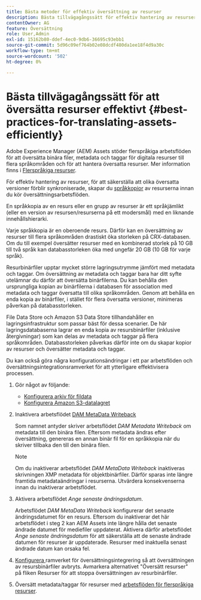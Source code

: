 ```yaml
---
title: Bästa metoder för effektiv översättning av resurser
description: Bästa tillvägagångssätt för effektiv hantering av resurser för att synkronisera olika översatta versioner och effektivisera översättningsarbetsflöden.
contentOwner: AG
feature: Översättning
role: User,Admin
exl-id: 15162b80-ddef-4ec0-9db6-36695c93ebb1
source-git-commit: 5d96c09ef764b02e08dcdf480da1ee18f4d9a30c
workflow-type: tm+mt
source-wordcount: '502'
ht-degree: 0%

---
```


# Bästa tillvägagångssätt för att översätta resurser effektivt {#best-practices-for-translating-assets-efficiently}

Adobe Experience Manager (AEM) Assets stöder flerspråkiga arbetsflöden för att översätta binära filer, metadata och taggar för digitala resurser till flera språkområden och för att hantera översatta resurser. Mer information finns i [Flerspråkiga resurser](multilingual-assets.md).

För effektiv hantering av resurser, för att säkerställa att olika översatta versioner förblir synkroniserade, skapar du [språkkopior](preparing-assets-for-translation.md) av resurserna innan du kör översättningsarbetsflöden.

En språkkopia av en resurs eller en grupp av resurser är ett språkjämlikt (eller en version av resursen/resurserna på ett modersmål) med en liknande innehållshierarki.

Varje språkkopia är en oberoende resurs. Därför kan en översättning av resurser till flera språkområden drastiskt öka storleken på CRX-databasen. Om du till exempel översätter resurser med en kombinerad storlek på 10 GB till två språk kan databasstorleken öka med ungefär 20 GB (10 GB för varje språk).

Resurbinärfiler upptar mycket större lagringsutrymme jämfört med metadata och taggar. Om översättning av metadata och taggar bara har ditt syfte utelämnar du därför att översätta binärfilerna. Du kan behålla den ursprungliga kopian av binärfilerna i databasen för association med metadata och taggar översatta till olika språkområden. Genom att behålla en enda kopia av binärfiler, i stället för flera översatta versioner, minimeras påverkan på databasstorleken.

File Data Store och Amazon S3 Data Store tillhandahåller en lagringsinfrastruktur som passar bäst för dessa scenarier. De här lagringsdatabaserna lagrar en enda kopia av resursbinärfiler (inklusive återgivningar) som kan delas av metadata och taggar på flera språkområden. Databasstorleken påverkas därför inte om du skapar kopior av resurser och översätter metadata och taggar.

Du kan också göra några konfigurationsändringar i ett par arbetsflöden och översättningsintegrationsramverket för att ytterligare effektivisera processen.

1. Gör något av följande:

   * [Konfigurera arkiv för fildata](/help/sites-deploying/data-store-config.md)
   * [Konfigurera Amazon S3-datalagret](/help/sites-deploying/data-store-config.md)

1. Inaktivera arbetsflödet [DAM MetaData Writeback](/help/sites-administering/workflow-offloader.md#disable-offloading)

   Som namnet antyder skriver arbetsflödet *DAM Metadata Writeback* om metadata till den binära filen. Eftersom metadata ändras efter översättning, genereras en annan binär fil för en språkkopia när du skriver tillbaka den till den binära filen.

   >[!NOTE]
   >
   >Om du inaktiverar arbetsflödet *DAM MetaData Writeback* inaktiveras skrivningen XMP metadata för objektbinärfiler. Därför sparas inte längre framtida metadataändringar i resurserna. Utvärdera konsekvenserna innan du inaktiverar arbetsflödet.

1. Aktivera arbetsflödet *Ange senaste ändringsdatum*.

   Arbetsflödet *DAM MetaData Writeback* konfigurerar det senaste ändringsdatumet för en resurs. Eftersom du inaktiverar det här arbetsflödet i steg 2 kan AEM Assets inte längre hålla det senaste ändrade datumet för mediefiler uppdaterat. Aktivera därför arbetsflödet *Ange senaste ändringsdatum* för att säkerställa att de senaste ändrade datumen för resurser är uppdaterade. Resurser med inaktuella senast ändrade datum kan orsaka fel.

1. [Konfigurera ](/help/sites-administering/tc-tic.md) ramverket för översättningsintegrering så att översättningen av resursbinärfiler avbryts. Avmarkera alternativet &quot;Översätt resurser&quot; på fliken Resurser för att stoppa översättningen av resurbinärfiler.
1. Översätt metadata/taggar för resurser med [arbetsflöden för flerspråkiga resurser](multilingual-assets.md).
